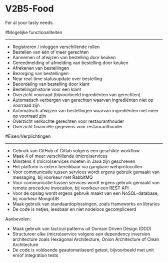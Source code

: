 # V2B5-Food
For al your tasty needs.

#Mogelijke functionaliteiten

---------------
* Registreren / inloggen verschillende rollen 
* Bestellen van één of meer gerechten 
* Aannemen of afwijzen van bestelling door keuken 
* Gereedmelding of afmelding van bestelling door keuken 
* Afrekenen van bestellingen 
* Bezorging van bestellingen 
* Near real-time statusupdate over bestelling 
* Beoordeling van bestelling door klant 
* Bestellingshistorie voor een klant 
* Overzicht voorraad (bijvoorbeeld ingrediënten van gerechten) 
* Automatisch verbergen van gerechten waarvan ingrediënten niet op voorraad zijn 
* Automatisch afwijzen van bestellingen waarvan ingrediënten niet meer op voorraad zijn 
* Overzicht verkochte gerechten voor restauranthouder 
* Overzicht financiële gegevens voor restauranthouder

#Eisen/Verplichtingen

---------------
* Gebruik van GitHub of Gitlab volgens een geschikte workflow
* Maak 4 of meer verschillende (micro)services
* Minstens 4 (micro)services moeten in Java zijn geschreven
* Het platform is extern bereikbaar via gangbare webprotocollen
* Voor communicatie tussen services wordt ergens gebruik gemaakt van messaging, bij voorkeur met RabbitMQ
* Voor communicatie tussen services wordt ergens gebruik gemaakt van remote procedure invocation, bij voorkeur een REST API
* Voor de opslag wordt ergens gebruik maakt van een NoSQL-database, bij voorkeur MongoDB
* Maak gebruik van standaardoplossingen, zoals frameworks en libraries
* De code is netjes, leesbaar en niet nodeloos gecompliceerd


Aanbevolen:

* Maak gebruik van tactical patterns uit Domain Driven Design (DDD)
* Structureer elke (micro)service volgens een dependency inversion architecture zoals Hexagonal Architecture, Onion Architecture of Clean Architecture
* De code is voldoende geautomatiseerd getest, bijvoorbeeld met unit en/of integration tests
